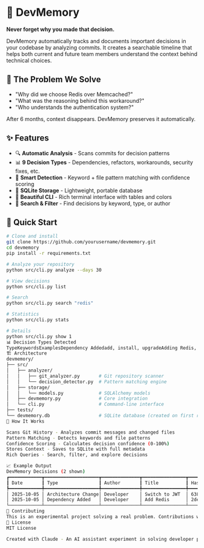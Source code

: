 # 🧠 DevMemory

**Never forget why you made that decision.**

DevMemory automatically tracks and documents important decisions in your codebase by analyzing commits. It creates a searchable timeline that helps both current and future team members understand the context behind technical choices.

## 🎯 The Problem We Solve

- "Why did we choose Redis over Memcached?"
- "What was the reasoning behind this workaround?"
- "Who understands the authentication system?"

After 6 months, context disappears. DevMemory preserves it automatically.

## ✨ Features

- 🔍 **Automatic Analysis** - Scans commits for decision patterns
- 📊 **9 Decision Types** - Dependencies, refactors, workarounds, security fixes, etc.
- 🎯 **Smart Detection** - Keyword + file pattern matching with confidence scoring
- 💾 **SQLite Storage** - Lightweight, portable database
- 🎨 **Beautiful CLI** - Rich terminal interface with tables and colors
- 🔎 **Search & Filter** - Find decisions by keyword, type, or author

## 🚀 Quick Start
```bash
# Clone and install
git clone https://github.com/yourusername/devmemory.git
cd devmemory
pip install -r requirements.txt

# Analyze your repository
python src/cli.py analyze --days 30

# View decisions
python src/cli.py list

# Search
python src/cli.py search "redis"

# Statistics
python src/cli.py stats

# Details
python src/cli.py show 1
📊 Decision Types Detected
TypeKeywordsExamplesDependency Addedadd, install, upgradeAdding Redis, upgrading DjangoArchitecture Changerefactor, redesign, migrateMoving to microservicesWorkaroundhack, temporary, hotfixQuick fix for memory leakPerformanceoptimize, cache, fasterAdding caching layerSecurity Fixsecurity, vulnerabilityPatching XSS vulnerabilityConfig Changeconfig, settingsUpdating environment variablesAPI Designendpoint, route, interfaceNew REST endpointsDatabase Schemamigration, schema, tableAdding user tableDependency Removedremove, uninstallDropping unused library
🏗️ Architecture
devmemory/
├── src/
│   ├── analyzer/
│   │   ├── git_analyzer.py       # Git repository scanner
│   │   └── decision_detector.py  # Pattern matching engine
│   ├── storage/
│   │   └── models.py             # SQLAlchemy models
│   ├── devmemory.py              # Core integration
│   └── cli.py                    # Command-line interface
├── tests/
└── devmemory.db                  # SQLite database (created on first run)
🧪 How It Works

Scans Git History - Analyzes commit messages and changed files
Pattern Matching - Detects keywords and file patterns
Confidence Scoring - Calculates decision confidence (0-100%)
Stores Context - Saves to SQLite with full metadata
Rich Queries - Search, filter, and explore decisions

📈 Example Output
DevMemory Decisions (2 shown)
┏━━━━━━━━━━━━┳━━━━━━━━━━━━━━━━━━━━┳━━━━━━━━━━━━━━┳━━━━━━━━━━━━━━━━┳━━━━━━━━┓
┃ Date       ┃ Type               ┃ Author       ┃ Title          ┃ Hash   ┃
┡━━━━━━━━━━━━╇━━━━━━━━━━━━━━━━━━━━╇━━━━━━━━━━━━━━╇━━━━━━━━━━━━━━━━╇━━━━━━━━┩
│ 2025-10-05 │ Architecture Change│ Developer    │ Switch to JWT  │ 6387e8 │
│ 2025-10-05 │ Dependency Added   │ Developer    │ Add Redis      │ 2def04 │
└────────────┴────────────────────┴──────────────┴────────────────┴────────┘
🤝 Contributing
This is an experimental project solving a real problem. Contributions welcome!
📄 License
MIT License

Created with Claude - An AI assistant experiment in solving developer pain points
